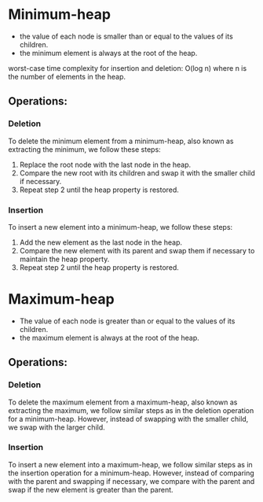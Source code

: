 # Minimum-heap

- the value of each node is smaller than or equal to the values of its children.
- the minimum element is always at the root of the heap.


worst-case time complexity for insertion and deletion:
O(log n) where n is the number of elements in the heap. 

## Operations:

### Deletion

To delete the minimum element from a minimum-heap, also known as extracting the minimum, we follow these steps:
1. Replace the root node with the last node in the heap.
2. Compare the new root with its children and swap it with the smaller child if necessary.
3. Repeat step 2 until the heap property is restored.

### Insertion

To insert a new element into a minimum-heap, we follow these steps:
1. Add the new element as the last node in the heap.
2. Compare the new element with its parent and swap them if necessary to maintain the heap property.
3. Repeat step 2 until the heap property is restored.

# Maximum-heap

- The value of each node is greater than or equal to the values of its children.
- the maximum element is always at the root of the heap.

## Operations:

### Deletion

To delete the maximum element from a maximum-heap, also known as extracting the maximum, we follow similar steps as in the deletion operation for a minimum-heap. However, instead of swapping with the smaller child, we swap with the larger child.

### Insertion

To insert a new element into a maximum-heap, we follow similar steps as in the insertion operation for a minimum-heap. However, instead of comparing with the parent and swapping if necessary, we compare with the parent and swap if the new element is greater than the parent.
